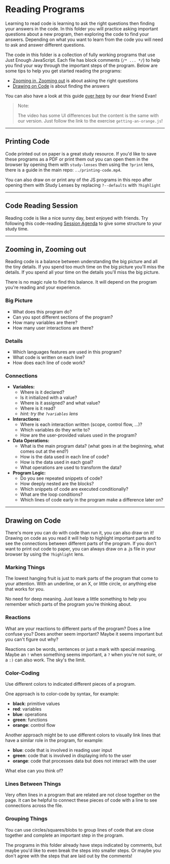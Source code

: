 # Reading Programs

Learning to read code is learning to ask the right questions then finding your
answers in the code. In this folder you will practice asking important questions
about a new program, then exploring the code to find your answers. Depending on
what you want to learn from the code you will need to ask and answer different
questions.

The code in this folder is a collection of fully working programs that use Just
Enough JavaScript. Each file has block comments (`/* ... */`) to help you find
your way through the important steps of the program. Below are some tips to help
you get started reading the programs:

- [Zooming in, Zooming out](#zooming-in-zooming-out) is about asking the right
  questions
- [Drawing on Code](#drawing-on-code) is about finding the answers

You can also have a look at this guide [over here](https://www.youtube.com/watch?v=7nCCQQFbMOM)
 by our dear friend Evan!

> Note: 
> 
> The video has some UI differences but the content is the same with our version.
> Just follow the link to the exercise `getting-an-orange.js`!
---

## Printing Code

Code printed out on paper is a great study resource. If you'd like to save these
programs as a PDF or print them out you can open them in the browser by opening
them with `study-lenses` then using the `?print` lens, there is a guide in the
main repo: `../printing-code.mp4`.

You can also draw on or print any of the JS programs in this repo after opening
them with Study Lenses by replacing `?--defaults` with `?highlight`

---

## Code Reading Session

Reading code is like a nice sunny day, best enjoyed with friends. Try following
this code-reading [Session Agenda](./session-agenda.md) to give some structure
to your study time.

---

## Zooming in, Zooming out

Reading code is a balance between understanding the big picture and all the tiny
details. If you spend too much time on the big picture you'll miss the details.
If you spend all your time on the details you'll miss the big picture.

There is no magic rule to find this balance. It will depend on the program
you're reading and your experience.

### Big Picture

- What does this program do?
- Can you spot different sections of the program?
- How many variables are there?
- How many user interactions are there?

### Details

- Which languages features are used in this program?
- What code is written on each line?
- How does each line of code work?

### Connections

- **Variables:**
  - Where is it declared?
  - Is it initialized with a value?
  - Where is it assigned? and what value?
  - Where is it read?
  - _hint: try the `?variables` lens_
- **Interactions:**
  - Where is each interaction written (scope, control flow, ...)?
  - Which variables do they write to?
  - How are the user-provided values used in the program?
- **Data Operations:**
  - What is the main program data? (what goes in at the beginning, what comes
    out at the end?)
  - How is the data used in each line of code?
  - How is the data used in each goal?
  - What operations are used to transform the data?
- **Program Logic:**
  - Do you see repeated snippets of code?
  - How deeply nested are the blocks?
  - Which snippets of code are executed conditionally?
  - What are the loop conditions?
  - Which lines of code early in the program make a difference later on?

---

## Drawing on Code

There's more you can do with code than run it, you can also draw on it! Drawing
on code as you read it will help to highlight important parts and to see the
connections between different parts of the program. If you don't want to print
out code to paper, you can always draw on a .js file in your browser by using
the `?highlight` lens.

### Marking Things

The lowest hanging fruit is just to mark parts of the program that come to your
attention. With an underline, or an X, or little circle, or anything else that
works for you.

No need for deep meaning. Just leave a little something to help you remember
which parts of the program you're thinking about.

### Reactions

What are your reactions to different parts of the program? Does a line confuse
you? Does another seem important? Maybe it seems important but you can't figure
out why?

Reactions can be words, sentences or just a mark with special meaning. Maybe an
`!` when something seems important, a `?` when you're not sure, or a `:)` can
also work. The sky's the limit.

### Color-Coding

Use different colors to indicated different pieces of a program.

One approach is to color-code by syntax, for example:

- **black**: primitive values
- **red**: variables
- **blue**: operations
- **green**: functions
- **orange**: control flow

Another approach might be to use different colors to visually link lines that
have a similar role in the program, for example:

- **blue**: code that is involved in reading user input
- **green**: code that is involved in displaying info to the user
- **orange**: code that processes data but does not interact with the user

What else can you think of?

### Lines Between Things

Very often lines in a program that are related are not close together on the
page. It can be helpful to connect these pieces of code with a line to see
connections across the file.

### Grouping Things

You can use circles/squares/blobs to group lines of code that are close together
and complete an important step in the program.

The programs in this folder already have steps indicated by comments, but maybe
you'd like to even break the steps into smaller steps. Or maybe you don't agree
with the steps that are laid out by the comments!
